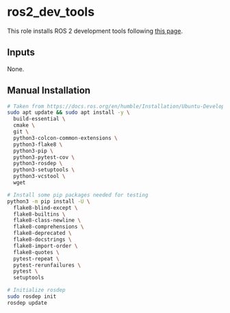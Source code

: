 # ros2_dev_tools

This role installs ROS 2 development tools following [this page](https://docs.ros.org/en/humble/Installation/Ubuntu-Development-Setup.html).

## Inputs

None.

## Manual Installation

```bash
# Taken from https://docs.ros.org/en/humble/Installation/Ubuntu-Development-Setup.html
sudo apt update && sudo apt install -y \
  build-essential \
  cmake \
  git \
  python3-colcon-common-extensions \
  python3-flake8 \
  python3-pip \
  python3-pytest-cov \
  python3-rosdep \
  python3-setuptools \
  python3-vcstool \
  wget

# Install some pip packages needed for testing
python3 -m pip install -U \
  flake8-blind-except \
  flake8-builtins \
  flake8-class-newline \
  flake8-comprehensions \
  flake8-deprecated \
  flake8-docstrings \
  flake8-import-order \
  flake8-quotes \
  pytest-repeat \
  pytest-rerunfailures \
  pytest \
  setuptools

# Initialize rosdep
sudo rosdep init
rosdep update
```

